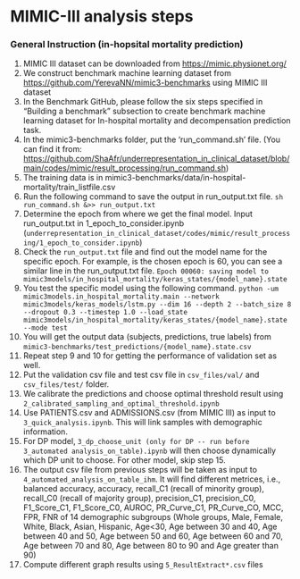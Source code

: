 MIMIC-III analysis steps
=========================

### General Instruction (in-hopsital mortality prediction)
1.	MIMIC III dataset can be downloaded from https://mimic.physionet.org/
2.	We construct benchmark machine learning dataset from https://github.com/YerevaNN/mimic3-benchmarks using MIMIC III dataset
3.	In the Benchmark GitHub, please follow the six steps specified in “Building a benchmark” subsection to create benchmark machine learning dataset for In-hospital mortality and decompensation prediction task. 
4.	In the mimic3-benchmarks folder, put the ‘run_command.sh’ file.  (You can find it from: https://github.com/ShaAfr/underrepresentation_in_clinical_dataset/blob/main/codes/mimic/result_processing/run_command.sh)
5.	The training data is in mimic3-benchmarks/data/in-hospital-mortality/train_listfile.csv
6.	Run the following command to save the output in run_output.txt file.
 `sh run_command.sh &>> run_output.txt`
7.	Determine the epoch from where we get the final model. Input run_output.txt in 1_epoch_to_consider.ipynb (`underrepresentation_in_clinical_dataset/codes/mimic/result_processing/1_epoch_to_consider.ipynb`)
8.	Check the `run_output.txt` file and find out the model name for the specific epoch. For example, is the chosen epoch is 60, you can see a similar line in the run_output.txt file.
`Epoch 00060: saving model to mimic3models/in_hospital_mortality/keras_states/{model_name}.state`
9.	You test the specific model using the following command. 
`python -um mimic3models.in_hospital_mortality.main --network mimic3models/keras_models/lstm.py --dim 16 --depth 2 --batch_size 8 --dropout 0.3 --timestep 1.0 --load_state mimic3models/in_hospital_mortality/keras_states/{model_name}.state --mode test`
10.	You will get the output data (subjects, predictions, true labels) from `mimic3-benchmarks/test_predictions/{model_name}.state.csv`
11.	Repeat step 9 and 10 for getting the performance of validation set as well.
12.	Put the validation csv file and test csv file in `csv_files/val/` and `csv_files/test/` folder.
13.	We calibrate the predictions and choose optimal threshold result using `2_calibrated_sampling_and_optimal_threshold.ipynb`
14.	Use PATIENTS.csv and ADMISSIONS.csv (from MIMIC III) as input to `3_quick_analysis.ipynb`. This will link samples with demographic information.
15.	For DP model, `3_dp_choose_unit (only for DP -- run before 3_automated analysis_on_table).ipynb` will then choose dynamically which DP unit to choose. For other model, skip step 15.
16.	The output csv file from previous steps will be taken as input to `4_automated_analysis_on_table_ihm`. It will find different metrices, i.e., balanced accuracy, accuracy, recall_C1 (recall of minority group), recall_C0 (recall of majority group), precision_C1, precision_C0, F1_Score_C1, F1_Score_C0, AUROC, PR_Curve_C1, PR_Curve_CO, MCC, FPR, FNR of 14 demographic subgroups (Whole groups, Male, Female, White, Black, Asian, Hispanic, Age<30, Age between 30 and 40, Age between 40 and 50, Age between 50 and 60, Age between 60 and 70, Age between 70 and 80, Age between 80 to 90 and Age greater than 90)
17.	Compute different graph results using `5_ResultExtract*.csv` files
